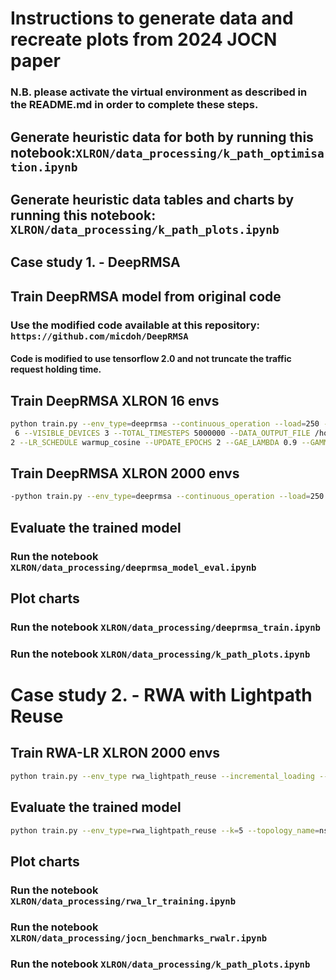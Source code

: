 # Instructions to generate data and recreate plots from 2024 JOCN paper

### N.B. please activate the virtual environment as described in the README.md in order to complete these steps.


## Generate heuristic data for both by running this notebook:`XLRON/data_processing/k_path_optimisation.ipynb`

## Generate heuristic data tables and charts by running this notebook: `XLRON/data_processing/k_path_plots.ipynb`


## Case study 1. - DeepRMSA

## Train DeepRMSA model from original code
### Use the modified code available at this repository: `https://github.com/micdoh/DeepRMSA`
#### Code is modified to use tensorflow 2.0 and not truncate the traffic request holding time.

##  Train DeepRMSA XLRON 16 envs
```bash
python train.py --env_type=deeprmsa --continuous_operation --load=250 --k=5 --topology_name=nsfnet_deeprmsa --link_resources=100 --max_requests=1e3 --max_timesteps=1e3 --mean_service_holding_time=25 --ROLLOUT_LENGTH=100 --continuous_operation --NUM_LAYERS 5 --NUM_UNITS 128 --NUM_ENVS
 6 --VISIBLE_DEVICES 3 --TOTAL_TIMESTEPS 5000000 --DATA_OUTPUT_FILE /home/uceedoh/git/XLRON/data/deeprmsa_train_xlron.csv --PLOTTING --ENV_WARMUP_STEPS 5000 --LR 5e-4 --WARMUP_PEAK_MULTIPLIER
2 --LR_SCHEDULE warmup_cosine --UPDATE_EPOCHS 2 --GAE_LAMBDA 0.9 --GAMMA 0.95
```


## Train DeepRMSA XLRON 2000 envs
```bash
-python train.py --env_type=deeprmsa --continuous_operation --load=250 --k=5 --topology_name=nsfnet_deeprmsa --link_resources=100 --max_requests=1e3 --max_timesteps=1e3 --mean_service_holding_time=25 --ROLLOUT_LENGTH=200 --continuous_operation --NUM_LAYERS 5 --NUM_UNITS 128 --NUM_ENVS 2000 --VISIBLE_DEVICES 0 --TOTAL_TIMESTEPS 500000000 --DATA_OUTPUT_FILE /home/uceedoh/git/XLRON/data/deeprmsa_train_xlron_2000_masking_retrain_8.csv --PLOTTING --ENV_WARMUP_STEPS 20000 --LR 5e-5 --LR_SCHEDULE linear --UPDATE_EPOCHS 1 --GAE_LAMBDA 0.95 --GAMMA 0.99 --NUM_MINIBATCHES 10 --ACTION_MASKING --LOAD_MODEL --SAVE_MODEL --MODEL_PATH /home/uceedoh/git/XLRON/models/JOCN_DEEPRMSA_MASKED_8
```

## Evaluate the trained model
### Run the notebook `XLRON/data_processing/deeprmsa_model_eval.ipynb`


## Plot charts
### Run the notebook `XLRON/data_processing/deeprmsa_train.ipynb`
### Run the notebook `XLRON/data_processing/k_path_plots.ipynb`



# Case study 2. - RWA with Lightpath Reuse

## Train RWA-LR XLRON 2000 envs
```bash
python train.py --env_type rwa_lightpath_reuse --incremental_loading --k 5 --topology_name nsfnet --link_resources 100 --max_requests 10000 --max_timesteps 10000 --values_bw 100 --TOTAL_TIMESTEPS 200000000 --UPDATE_EPOCHS 10 --NUM_ENVS 100 --NUM_SEEDS 1 --ACTION_MASKING --PROJECT RWA_LR_SWEEP --WANDB --VISIBLE_DEVICES 1 --DOWNSAMPLE_FACTOR 100 --scale_factor 0.2 --LR_SCHEDULE warmup_cosine --WARMUP_END_FRACTION 0.1 --WARMUP_STEPS_FRACTION 0.1 --USE_GNN --gnn_mlp_layers 2 --message_passing_steps 3 --output_nodes_size 1 --output_globals_size 1 --GAE_LAMBDA=0.9842338134444694 --GAMMA=0.9186343961191545 --LR=1.9432016603757272e-05 --NUM_STEPS=150 --WARMUP_PEAK_MULTIPLIER=2 --gnn_latent=128
```

## Evaluate the trained model
```bash
python train.py --env_type=rwa_lightpath_reuse --k=5 --topology_name=nsfnet --link_resources=100 --max_requests=1e4 --max_timesteps=1e4 --values_bw=100 --ROLLOUT_LENGTH 150 --TOTAL_TIMESTEPS 1000000 --NUM_ENVS 1 --ACTION_MASKING --incremental_loading --USE_GNN --gnn_latent 128 --message_passing_steps 3 --output_nodes_size 1 --output_globals_size 1 --gnn_mlp_layers 2 --EVAL_MODEL --MODEL_PATH /Users/michaeldoherty/git/XLRON/models/RWA_LR_JOCN_retrain --DATA_OUTPUT_FILE /Users/michaeldoherty/git/XLRON/data/JOCN_SI/rwalr_model_firstblock_eval.csv --end_first_blocking
```

## Plot charts
### Run the notebook `XLRON/data_processing/rwa_lr_training.ipynb`
### Run the notebook `XLRON/data_processing/jocn_benchmarks_rwalr.ipynb`
### Run the notebook `XLRON/data_processing/k_path_plots.ipynb`


